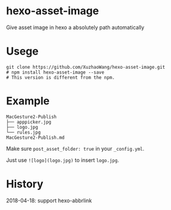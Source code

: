 # hexo-asset-image


Give asset image in hexo a absolutely path automatically

# Usege

```shell
git clone https://github.com/XuzhaoWang/hexo-asset-image.git
# npm install hexo-asset-image --save
# This version is different from the npm.
```

# Example

```shell
MacGesture2-Publish
├── apppicker.jpg
├── logo.jpg
└── rules.jpg
MacGesture2-Publish.md
```

Make sure `post_asset_folder: true` in your `_config.yml`.

Just use `![logo](logo.jpg)` to insert `logo.jpg`.

# History

2018-04-18: support hexo-abbrlink
